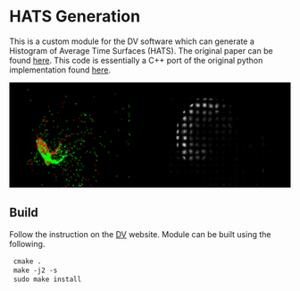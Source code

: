 # HATS Generation
This is a custom module for the DV software which can generate a Histogram of Average Time Surfaces (HATS). The original paper can be found [here](https://openaccess.thecvf.com/content_cvpr_2018/papers/Sironi_HATS_Histograms_of_CVPR_2018_paper.pdf). This code is essentially a C++ port of the original python implementation found [here](https://github.com/rfma23/HATS).

<img src="images/sample.png?raw=true" alt="Sample HATS Representation"/> </br>

## Build
Follow the instruction on the [DV](https://inivation.gitlab.io/dv/dv-docs/docs/getting-ready-for-development/) website. Module can be built using the following.
```
 cmake .
 make -j2 -s 
 sudo make install
```
